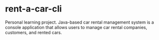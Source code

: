 # rent-a-car-cli
Personal learning project. Java-based car rental management system is a console application that allows users to manage car rental companies, customers, and rented cars.
